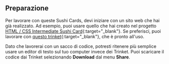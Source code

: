 ## Preparazione

Per lavorare con queste Sushi Cards, devi iniziare con un sito web che hai già realizzato. Ad esempio, puoi usare quello che hai creato nel progetto [HTML / CSS Intermediate Sushi Card](https://projects.raspberrypi.org/en/projects/cd-intermediate-html-css-sushi){:target="_blank"}. Se preferisci, puoi lavorare con [questo trinket](http://dojo.soy/html3-website-start){:target="_blank"}, che è pronto all'uso.

Dato che lavorerai con un sacco di codice, potresti ritenere più semplice usare un editor di testo sul tuo computer invece dei Trinket. Puoi scaricare il codice dai Trinket selezionando **Download** dal menu **Share**.